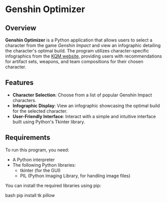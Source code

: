 # Genshin Optimizer

## Overview

**Genshin Optimizer** is a Python application that allows users to select a character from the game *Genshin Impact* and view an infographic detailing the character's optimal build. The program utilizes character-specific infographics from the [KQM website](https://keqingmains.com/), providing users with recommendations for artifact sets, weapons, and team compositions for their chosen character.

## Features

- **Character Selection**: Choose from a list of popular Genshin Impact characters.
- **Infographic Display**: View an infographic showcasing the optimal build for the selected character.
- **User-Friendly Interface**: Interact with a simple and intuitive interface built using Python's Tkinter library.

## Requirements

To run this program, you need:

- A Python interpreter 
- The following Python libraries:
  - tkinter (for the GUI)
  - PIL (Python Imaging Library, for handling image files)

You can install the required libraries using pip:

bash
pip install tk pillow
